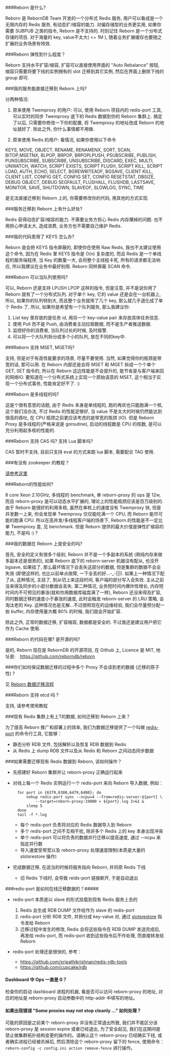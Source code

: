###Reborn 是什么?

Reborn 是 RebornDB Team 开发的一个分布式 Redis 服务, 用户可以看成是一个无限内存的 Redis 服务, 有动态扩/缩容的能力. 对偏存储型的业务更实用, 如果你需要 SUBPUB 之类的指令, Reborn 是不支持的. 时刻记住 Reborn 是一个分布式存储的项目. 对于海量的 key, value不太大( <= 1M ), 随着业务扩展缓存也要随之扩展的业务场景有特效.

###Reborn 弹性到什么程度？

Reborn 支持水平扩容/缩容, 扩容可以直接使用界面的 "Auto Rebalance" 按钮, 缩容只需要将要下线的实例拥有的 slot 迁移到其它实例, 然后在界面上删除下线的 group 即可.


###我的服务能直接迁移到 Reborn 上吗?

分两种情况: 
 
1) 原来使用 Twemproxy 的用户:
可以, 使用 Reborn 项目内的 redis-port 工具, 可以实时的同步 Twemproxy 底下的 Redis 数据到你的 Reborn 集群上. 搞定了以后, 只需要你修改一下你的配置, 将 Twemproxy 的地址改成 Reborn 的地址就好了. 除此之外, 你什么事情都不用做.

2) 原来使用 Redis 的用户:
看情况, 如果你使用以下命令

KEYS, MOVE, OBJECT, RENAME, RENAMENX, SORT, SCAN, BITOP,MSETNX, BLPOP, BRPOP, BRPOPLPUSH, PSUBSCRIBE, PUBLISH, PUNSUBSCRIBE, SUBSCRIBE, UNSUBSCRIBE, DISCARD, EXEC, MULTI, UNWATCH, WATCH, SCRIPT EXISTS, SCRIPT FLUSH, SCRIPT KILL, SCRIPT LOAD, AUTH, ECHO, SELECT, BGREWRITEAOF, BGSAVE, CLIENT KILL, CLIENT LIST, CONFIG GET, CONFIG SET, CONFIG RESETSTAT, DBSIZE, DEBUG OBJECT, DEBUG SEGFAULT, FLUSHALL, FLUSHDB, LASTSAVE, MONITOR, SAVE, SHUTDOWN, SLAVEOF, SLOWLOG, SYNC, TIME

是无法直接迁移到 Reborn 上的, 你需要修改你的代码, 用其他的方式实现.

###服务迁移到 Reborn 上有什么好处?

Redis 获得动态扩容/缩容的能力. 不需要业务方担心 Redis 内存爆掉的问题. 也不用担心申请太大, 造成浪费, 业务方也不需要自己维护 Redis.

###我的代码里用了 KEYS 怎么办?

Reborn 是会把 KEYS 指令屏蔽的, 即使你在使用 Raw Redis, 我也不太建议使用这个命令, 因为在 Redis 里 KEYS 指令是 O(n) 复杂度的, 而且 Redis 是一个单线程的服务端程序, 当 Key 的数量一大, 会将整个主线程卡死, 所有的请求都无法响应, 所以我建议在业务中最好别用. Reborn 同样屏蔽 SCAN 命令.

###Reborn 可以当队列使用吗?

可以, Reborn 还是支持 LPUSH LPOP 这样的指令, 但是注意, 并不是说你用了 Reborn 就有了一个分布式队列. 对于单个 key, 它的 value 还是会在一台机器上, 所以, 如果你的队列特别大, 而且整个业务就用了几个 key, 那么就几乎退化成了单个 Redis 了, 所以, 如果你是希望有一个队列服务, 那么我建议你:

1. List key 里存放的是任务 id, 用另一个 key-value pair 来存放具体任务信息.
2. 使用 Pull 而不是 Push, 由消费者主动拉取数据, 而不是生产者推送数据.
3. 监控好你的消费者, 当队列过长的时候, 及时报警. 
4. 可以将一个大队列拆分成多个小的队列, 放在不同的key中.

###Reborn 支持 MSET, MGET吗?

支持, 但是对于有高性能要求的场景, 尽量不要使用. 当然, 如果觉得你的瓶颈是带宽的话, 那可以用. 在 Reborn 内部还是会将 MSET 和 MGET 拆成一个个单个 GET, SET 指令的, 所以在 Reborn 这边性能是不会提升的, 能节省是与客户端来回的网络IO. 要知道在一个分布式系统上实现一个原始语意的 MSET, 这个相当于实现一个分布式事务, 性能肯定好不了. :)

###Reborn 是多线程的吗?

这是个很有意思的话题, 由于 Redis 本身是单线程的, 跑的再欢也只能跑满一个核, 这个我们没办法, 不过 Redis 的性能足够好, 当 value 不是太大的时候仍然能达到很高的吞吐, 在 CPU 瓶颈之前更应该考虑的是带宽的瓶颈 (IO). 但是 Reborn Proxy 是多线程的(严格来说是 goroutine), 启动的线程数是 CPU 的核数, 是可以充分利用起多核的性能的.

###Reborn 支持 CAS 吗? 支持 Lua 脚本吗?

CAS 暂时不支持, 目前只支持 eval 的方式来跑 lua 脚本, 需要配合 TAG 使用. 

###有没有 zookeeper 的教程？

[请参考这里](http://www.juvenxu.com/2015/03/20/experiences-on-zookeeper-ops/)

###Reborn的性能如何?

8 core Xeon 2.10GHz, 多线程的 benchmark, 单 reborn-proxy 的 ops 是 12w, 而且 reborn-proxy 是可以动态水平扩展的, 理论上的性能瓶颈应该是百万级别的.
由于 Reborn 能很好的利用多核, 虽然在单核上的速度没有 Twemproxy 快, 但是并发数一上来, 你会发现单 Twemproxy 仅仅能吃满一个 CPU, 而 Reborn 能尽可能的跑满 CPU. 所以在高并发/多线程客户端的场景下, Reborn 的性能是不一定比单 Twemproxy 差, 见 benchmark. 但是 Reborn 提供的最大价值是弹性扩缩容的能力, 不是吗 :) ?

###我的数据在 Reborn 上是安全的吗?

首先, 安全的定义有很多个级别, Reborn 并不是一个多副本的系统 (用纯内存来做多副本还是很贵的), 如果 Reborn 底下的 reborn-server 机器没有配从, 也没开 bgsave, 如果挂了, 那么最坏情况下会丢失这部分的数据, 但是集群的数据不会全失效 (即使这样的, 也比以前单点故障, 一下全丢的好...-_-|||). 如果上一种情况下配了从, 这种情况, 主挂了, 到从切上来这段时间, 客户端的部分写入会失败. 主从之前没来得及同步的小部分数据会丢失.
第二种情况, 业务短时间内爆炸性增长, 内存短时间内不可预见的暴涨(就和你用数据库磁盘满了一样), Reborn 还没来得及扩容, 同时数据迁移的速度小于暴涨的速度, 此时会触发 reborn-server 的 LRU 策略, 会淘汰老的 Key. 这种情况也是无解...不过按照现在的运维经验, 我们会尽量预分配一些 buffer, 内存使用量大概 80% 的时候, 我们就会开始扩容.

除此之外, 正常的数据迁移, 扩容缩容, 数据都是安全的. 
不过我还是建议用户把它作为 Cache 使用.

###Reborn 的代码在哪? 是开源的吗?

是的, Reborn 现在是 RebornDB 的开源项目, 在 Github 上, Licence 是 MIT, 地址是:　https://github.com/reborndb/reborn


###你们如何保证数据迁移的过程中多个 Proxy 不会读到老的数据 (迁移的原子性) ? 

见 [Reborn 数据迁移流程](http://0xffff.me/blog/2014/11/11/reborn-de-she-ji-yu-shi-xian-part-2/)

###Reborn 支持 etcd 吗 ? 

支持, 请参考使用教程

###现有 Redis 集群上有上T的数据, 如何迁移到 Reborn 上来？

为了提高 Reborn 推广和部署上的效率, 我们为数据迁移提供了一个叫做 [redis-port](https://github.com/reborndb/redis-port) 的命令行工具, 它能够：

+ 静态分析 RDB 文件, 包括解析以及恢复 RDB 数据到 Redis
+ 从 Redis 上 dump RDB 文件以及从 Redis 和 Reborn 之间动态同步数据

###如果需要迁移现有 Redis 数据到 Reborn, 该如何操作？

+ 先搭建好 Reborn 集群并让 reborn-proxy 正确运行起来
+ 对线上每一个 Redis 实例运行一个 redis-port 来向 Reborn 导入数据, 例如：

		for port in {6379,6380,6479,6480}; do
			nohup redis-port sync --ncpu=4 --from=redis-server:${port} \
				--target=reborn-proxy:19000 > ${port}.log 2>&1 &
			sleep 5
		done
		tail -f *.log
		
	- 每个 redis-port 负责将对应的 Redis 数据导入到 Reborn
	- 多个 redis-port 之间不互相干扰, 除非多个 Redis 上的 key 本身出现冲突
	- 单个 redis-port 可以将负责的数据并行迁移以提高速度, 通过 --ncpu 来指定并行数
	- 导入速度受带宽以及 reborn-proxy 处理速度限制(本质是大量的 slotsrestore 操作)
	
+ 完成数据迁移, 在适当的时候将服务指向 Reborn, 并将原 Redis 下线

	- 旧 Redis 下线时, 会导致 reids-port 链接断开, 于是自动退出
		
###redis-port 是如何在线迁移数据的？#####

+ redis-port 本质是以 slave 的形式挂载到现有 Redis 服务上去的

	1. Redis 会生成 RDB DUMP 文件给作为 slave 的 redis-port
	2. redis-port 分析 RDB 文件, 并拆分成 key-value 对, 通过 [slotsrestore](https://github.com/reborndb/reborn/blob/master/doc/redis_change_zh.md#slotsrestore-key1-ttl1-val1-key2-ttl2-val2-) 指令发给 Reborn
	3. 迁移过程中发生的修改, Redis 会将这些指令在 RDB DUMP 发送完成后, 再发给 redis-port, 而 redis-port 收到这些指令后不作处理, 而直接转发给 Reborn
	
+ redis-port 处理还是很快的, 参考：
	- https://github.com/sripathikrishnan/redis-rdb-tools
	- https://github.com/cupcake/rdb

#### Dashboard 中 Ops 一直是 0？

检查你的启动 dashboard 进程的机器, 看是否可以访问 reborn-proxy 的地址, 对应的地址是 reborn-proxy 启动参数中的 http-addr 中填写的地址。

#### 如果出现错误 "Some proxies may not stop cleanly ..." 如何处理？

可能的原因是之前某个 reborn-proxy 并没有正常退出所致, 我们并不能区分该 reborn-proxy 是 session expire 或者已经退出, 为了安全起见, 我们在这期间是禁止做集群拓扑结构变更的操作的。请确认这个 reborn-proxy 已经确实下线, 或者确实进程已经被杀掉后, 然后清除这个 reborn-proxy 留下的 fence, 使用命令：
`reborn-config -c config.ini action remove-fence` 进行操作。
